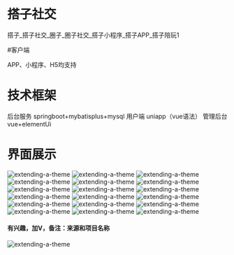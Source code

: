 # 搭子社交

搭子_搭子社交_圈子_圈子社交_搭子小程序_搭子APP_搭子陪玩1

#客户端

APP、小程序、H5均支持

# 技术框架
后台服务 springboot+mybatisplus+mysql
用户端 uniapp（vue语法）
管理后台 vue+elementUi

# 界面展示
![extending-a-theme](/00.png)
![extending-a-theme](/01.png)
![extending-a-theme](/02.png)
![extending-a-theme](/03.png)
![extending-a-theme](/04.png)
![extending-a-theme](/05.png)
![extending-a-theme](/06.png)
![extending-a-theme](/07.png)
![extending-a-theme](/08.png)
![extending-a-theme](/09.png)
![extending-a-theme](/10.png)
![extending-a-theme](/11.png)
![extending-a-theme](/12.png)
![extending-a-theme](/13.png)
![extending-a-theme](/14.png)
![extending-a-theme](/15.png)
![extending-a-theme](/16.png)
![extending-a-theme](/17.png)

#### 有兴趣，加V，备注：来源和项目名称
![extending-a-theme](/xiaomage.png)

